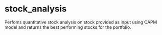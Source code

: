 # stock_analysis

Perfoms quantitative stock analysis on stock provided as input using CAPM model and returns the best performing stocks for the portfolio.
